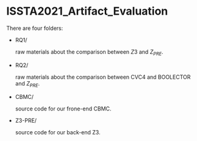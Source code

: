 # ISSTA2021_Artifact_Evaluation

There are four folders:

+ RQ1/  
  
  raw materials about the comparison between $Z3$ and $Z_{PRE}$.
    
+ RQ2/
 
  raw materials about the comparison between CVC4 and BOOLECTOR and $Z_{PRE}$.

+ CBMC/
  
  source code for our frone-end CBMC.

+ Z3-PRE/ 

   source code for our back-end Z3.